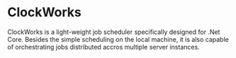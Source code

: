 # ClockWorks
ClockWorks is a light-weight job scheduler specifically designed for .Net Core. Besides the simple scheduling on the local machine, 
it is also capable of orchestrating jobs distributed accros multiple server instances.
